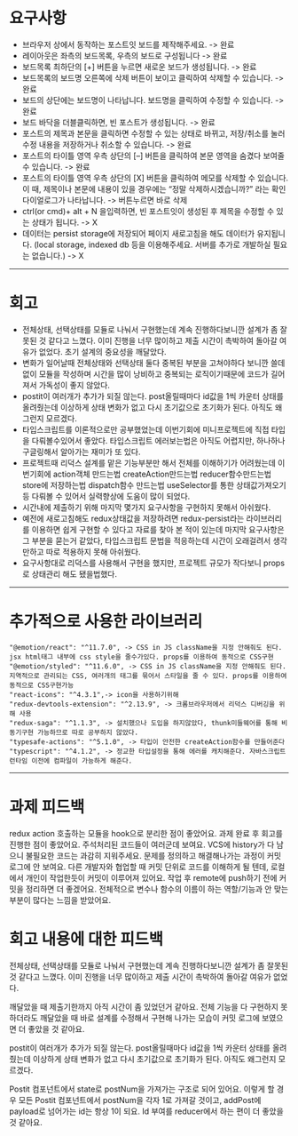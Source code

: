 # 요구사항
* 브라우저 상에서 동작하는 포스트잇 보드를 제작해주세요. -> 완료
* 레이아웃은 좌측의 보드목록, 우측의 보드로 구성됩니다 -> 완료
* 보드목록 최하단의 [+] 버튼을 누르면 새로운 보드가 생성됩니다. -> 완료
* 보드목록의 보드명 오른쪽에 삭제 버튼이 보이고 클릭하여 삭제할 수 있습니다. -> 완료
* 보드의 상단에는 보드명이 나타납니다. 보드명을 클릭하여 수정할 수 있습니다. -> 완료
* 보드 바닥을 더블클릭하면, 빈 포스트가 생성됩니다. -> 완료
* 포스트의 제목과 본문을 클릭하면 수정할 수 있는 상태로 바뀌고, 저장/취소를 눌러 수정 내용을 저장하거나 취소할 수 있습니다. -> 완료
* 포스트의 타이틀 영역 우측 상단의 [–] 버튼을 클릭하여 본문 영역을 숨겼다 보여줄 수 있습니다. -> 완료
* 포스트의 타이틀 영역 우측 상단의 [X] 버튼을 클릭하여 메모를 삭제할 수 있습니다. 이 때, 제목이나 본문에 내용이 있을 경우에는 “정말 삭제하시겠습니까?” 라는 확인 다이얼로그가 나타납니다. -> 버튼누르면 바로 삭제
* ctrl(or cmd)+ alt + N 을입력하면, 빈 포스트잇이 생성된 후 제목을 수정할 수 있는 상태가 됩니다. -> X
* 데이터는 persist storage에 저장되어 페이지 새로고침을 해도 데이터가 유지됩니다. (local storage, indexed db 등을 이용해주세요. 서버를 추가로 개발하실 필요는 없습니다.) -> X
---
# 회고
* 전체상태, 선택상태를 모듈로 나눠서 구현했는데 계속 진행하다보니깐 설계가 좀 잘못된 것 같다고 느꼈다. 이미 진행을 너무 많이하고 제출 시간이 촉박하여 돌아갈 여유가 없었다. 초기 설계의 중요성을 깨달았다. 
* 변화가 일어날때 전체상태와 선택상태 둘다 중복된 부분을 고쳐야하다 보니깐 쓸데없이 모듈을 작성하며 시간을 많이 낭비하고 중복되는 로직이기때문에 코드가 길어져서 가독성이 좋지 않았다.
* postit이 여러개가 추가가 되질 않는다. post올릴때마다 id값을 1씩 카운터 상태를 올려줬는데 이상하게 상태 변화가 없고 다시 초기값으로 초기화가 된다. 아직도 왜그런지 모르겠다.
* 타입스크립트를 이론적으로만 공부했었는데 이번기회에 미니프로젝트에 직접 타입을 다뤄볼수있어서 좋았다. 타입스크립트 에러보는법은 아직도 어렵지만, 하나하나 구글링해서 알아가는 재미가 또 있다.
* 프로젝트때 리덕스 설계를 맡은 기능부분만 해서 전체를 이해하기가 어려웠는데 이번기회에 action객체 만드는법 createAction만드는법 reducer함수만드는법 store에 저장하는법 dispatch함수 만드는법 useSelector를 통한 상태값가져오기 등 다뤄볼 수 있어서 실력향상에 도움이 많이 되었다.
* 시간내에 제출하기 위해 마지막 몇가지 요구사항을 구현하지 못해서 아쉬웠다.
* 예전에 새로고침해도 redux상태값을 저장하려면 redux-persist라는 라이브러리를 이용하면 쉽게 구현할 수 있다고 자료를 찾아 본 적이 있는데 마지막 요구사항은 그 부분을 묻는거 같았다, 타입스크립트 문법을 적응하는데 시간이 오래걸려서 생각만하고 따로 적용하지 못해 아쉬웠다. 
* 요구사항대로 리덕스를 사용해서 구현을 했지만, 프로젝트 규모가 작다보니 props로 상태관리 해도 됐을법했다. 
---
# 추가적으로 사용한 라이브러리
    "@emotion/react": "^11.7.0", -> CSS in JS className을 지정 안해줘도 된다. jsx html태그 내부에 css style을 줄수가있다. props를 이용하여 동적으로 CSS구현
    "@emotion/styled": "^11.6.0", -> CSS in JS className을 지정 안해줘도 된다. 지역적으로 관리되는 CSS, 여러개의 태그를 묶어서 스타일을 줄 수 있다. props를 이용하여 동적으로 CSS구현가능
    "react-icons": "^4.3.1",-> icon을 사용하기위해 
    "redux-devtools-extension": "^2.13.9", -> 크롬브라우저에서 리덕스 디버깅을 위해 사용
    "redux-saga": "^1.1.3", -> 설치했으나 도입을 하지않았다, thunk미들웨어를 통해 비동기구현 가능하므로 따로 공부하지 않았다.
    "typesafe-actions": "^5.1.0", -> 타입이 안전한 createAction함수를 만들어준다
    "typescript": "^4.1.2", -> 정교한 타입설정을 통해 에러를 캐치해준다. 자바스크립트 런타임 이전에 컴파일이 가능하게 해준다. 
---
# 과제 피드백

redux action 호출하는 모듈을 hook으로 분리한 점이 좋았어요.
과제 완료 후 회고를 진행한 점이 좋았어요.
주석처리된 코드들이 여러군데 보여요. VCS에 history가 다 남으니 불필요한 코드는 과감히 지워주세요.
문제를 정의하고 해결해나가는 과정이 커밋 로그에 안 보여요. 다른 개발자와 협업할 때 커밋 단위로 코드를 이해하게 될 텐데, 로컬에서 개인이 작업한듯이 커밋이 이루어져 있어요. 작업 후 remote에 push하기 전에 커밋을 정리하면 더 좋겠어요.
전체적으로 변수나 함수의 이름이 하는 역할/기능과 안 맞는 부분이 많다는 느낌을 받았어요.
 

# 회고 내용에 대한 피드백

전체상태, 선택상태를 모듈로 나눠서 구현했는데 계속 진행하다보니깐 설계가 좀 잘못된 것 같다고 느꼈다. 이미 진행을 너무 많이하고 제출 시간이 촉박하여 돌아갈 여유가 없었다.

깨달았을 때 제출기한까지 아직 시간이 좀 있었던거 같아요. 전체 기능을 다 구현하지 못 하더라도 깨달았을 때 바로 설계를 수정해서 구현해 나가는 모습이 커밋 로그에 보였으면 더 좋았을 것 같아요.
 

postit이 여러개가 추가가 되질 않는다. post올릴때마다 id값을 1씩 카운터 상태를 올려줬는데 이상하게 상태 변화가 없고 다시 초기값으로 초기화가 된다. 아직도 왜그런지 모르겠다.

Postit 컴포넌트에서 state로 postNum을 가져가는 구조로 되어 있어요. 이렇게 할 경우 모든 Postit 컴포넌트에서 postNum을 각자 1로 가져갈 것이고, addPost에 payload로 넘어가는 id는 항상 1이 되요. Id 부여를 reducer에서 하는 편이 더 좋았을 것 같아요.
 
